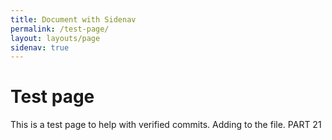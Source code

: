 ```yaml
---
title: Document with Sidenav
permalink: /test-page/
layout: layouts/page
sidenav: true
---
```

# Test page
This is a test page to help with verified commits. Adding to the file. PART 21